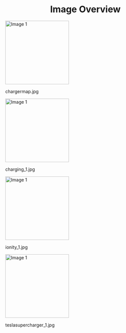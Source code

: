 <h1 style ="text-align: center;"> Image Overview </h1>
<div>
<div style="width="20%">
<img src="https://media.evkx.net/multimedia/technology/charging/ontheroadcharging/chargermap_xst.jpg" alt="Image 1" style="width: 200px;">
<p>chargermap.jpg</p>
</div>
<div style="width="20%">
<img src="https://media.evkx.net/multimedia/technology/charging/ontheroadcharging/charging_1_xst.jpg" alt="Image 1" style="width: 200px;">
<p>charging_1.jpg</p>
</div>
<div style="width="20%">
<img src="https://media.evkx.net/multimedia/technology/charging/ontheroadcharging/ionity_1_xst.jpg" alt="Image 1" style="width: 200px;">
<p>ionity_1.jpg</p>
</div>
<div style="width="20%">
<img src="https://media.evkx.net/multimedia/technology/charging/ontheroadcharging/teslasupercharger_1_xst.jpg" alt="Image 1" style="width: 200px;">
<p>teslasupercharger_1.jpg</p>
</div>
</div>
